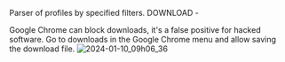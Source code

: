
Parser of profiles by specified filters.
DOWNLOAD - 

Google Chrome can block downloads, it's a false positive for hacked software. Go to downloads in the Google Chrome menu and allow saving the download file.
![2024-01-10_09h06_36](https://github.com/cracked-software/twitter_parser/assets/66674419/8af3936a-c8fa-464e-9cc7-6619a54a2d6c)
